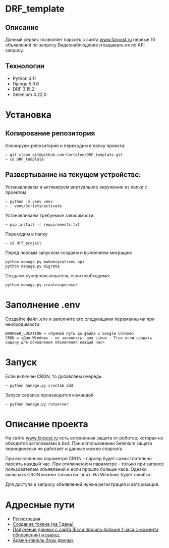 # DRF_template

## Описание
Данный сервис позволяет парсить с сайта www.farpost.ru первые 10 объявлений по запросу Видеонаблюдение и выдавать их по API запросу.

## Технологии
- Python 3.11
- Django 5.0.6
- DRF 3.15.2
- Selenium 4.22.0

# Установка
## Копирование репозитория
Клонируем репозиторий и переходим в папку проекта:
```
~ git clone git@github.com:Certelen/DRF_template.git
~ cd DRF_template
```

## Развертывание на текущем устройстве:
Устанавливаем и активируем виртуальное окружение из папки с проектом
```
~ python -m venv venv
~ . venv/Scripts/activate
```
Устанавливаем требуемые зависимости:
```
~ pip install -r requirements.txt
```
Переходим в папку
```
~ cd drf_project
```
Перед первым запуском создаем и выполняем миграции:
```
python manage.py makemigrations api
python manage.py migrate
```
Создаем суперпользователя, если необходимо:
```
python manage.py createsuperuser
```
# Заполнение .env
Создайте файл .env и заполните его следующими переменными при необходимости:
```
BROWSER_LOCATION = <Прямой путь до файла с Google Chrome>
CRON = <Для Windows - не заполнять, для Linux - True если создать задачу для обновления объявлений каждый час>
```
# Запуск
Если включен CRON, то добавляем очередь:
```
~ python manage.py crontab add
```
Запуск сервиса производится командой:
```
~ python manage.py runserver
```

# Описание проекта
На сайте www.farpost.ru есть встроенная защита от роботов, которая не обходится заголовками в bs4. При использовании Selenium защита периодически не работает и данные можно спарсить.

При включенном параметре CRON - парсер будет самостоятельно парсить каждый час. При отключенном параметре - только при запросе пользователем объявлений и если прошло больше часа. Однако включать CRON можно только на Linux. На Windows будет ошибка.

Для доступа к запросу объявлений нужна регистрация и авторизация.

# Адресные пути
- [Регистрация](http://127.0.0.1:8000/auth/users/)
- [Создание токена (на 1 день)](http://127.0.0.1:8000/auth/jwt/create/)
- [Получение данных с сайта (Если прошло больше 1 часа с момента обновления) и вывод.](http://127.0.0.1:8000/api/v1/ads/)
- [Админ-панель базы данных](http://127.0.0.1/admin)
